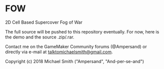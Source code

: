 # FOW
2D Cell Based Supercover Fog of War

The full source will be pushed to this repository eventually.
For now, here is the demo and the source .zip/.rar.

Contact me on the GameMaker Community forums (@Ampersand) or
directly via e-mail at talktomichaelsmith@gmail.com.


Copyright (c) 2018 Michael Smith ("Ampersand", "And-per-se-and")
